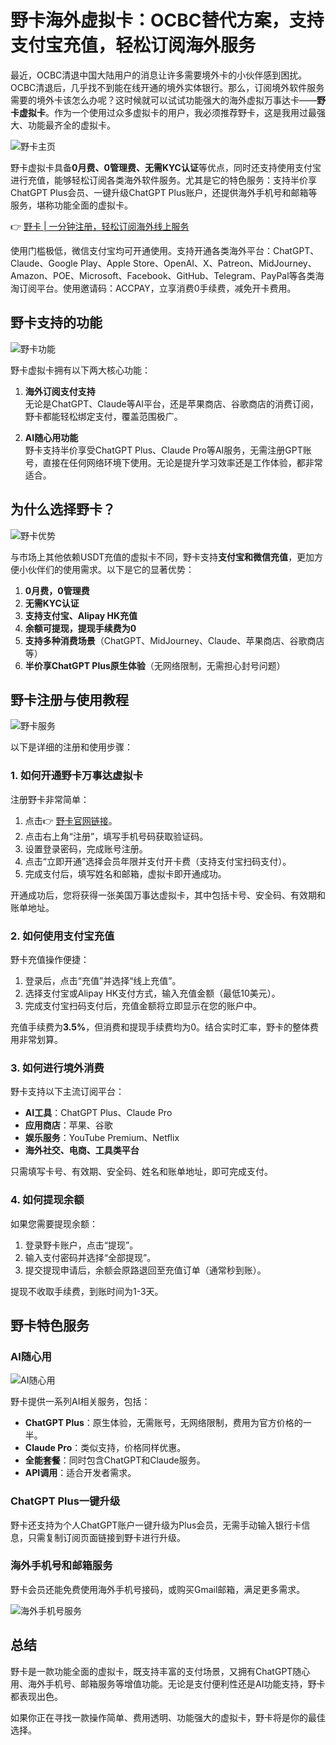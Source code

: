# 野卡海外虚拟卡：OCBC替代方案，支持支付宝充值，轻松订阅海外服务

最近，OCBC清退中国大陆用户的消息让许多需要境外卡的小伙伴感到困扰。OCBC清退后，几乎找不到能在线开通的境外实体银行。那么，订阅境外软件服务需要的境外卡该怎么办呢？这时候就可以试试功能强大的海外虚拟万事达卡——**野卡虚拟卡**。作为一个使用过众多虚拟卡的用户，我必须推荐野卡，这是我用过最强大、功能最齐全的虚拟卡。

![野卡主页](https://bbtdd.com/wp-content/uploads/img/39446361598.webp)

野卡虚拟卡具备**0月费、0管理费、无需KYC认证**等优点，同时还支持使用支付宝进行充值，能够轻松订阅各类海外软件服务。尤其是它的特色服务：支持半价享ChatGPT Plus会员、一键升级ChatGPT Plus账户，还提供海外手机号和邮箱等服务，堪称功能全面的虚拟卡。

👉 [野卡 | 一分钟注册，轻松订阅海外线上服务](https://bbtdd.com/yeka)

使用门槛极低，微信支付宝均可开通使用。支持开通各类海外平台：ChatGPT、Claude、Google Play、Apple Store、OpenAI、X、Patreon、MidJourney、Amazon、POE、Microsoft、Facebook、GitHub、Telegram、PayPal等各类海淘订阅平台。使用邀请码：ACCPAY，立享消费0手续费，减免开卡费用。

## 野卡支持的功能

![野卡功能](https://bbtdd.com/wp-content/uploads/img/5490086174.webp)

野卡虚拟卡拥有以下两大核心功能：

1. **海外订阅支付支持**  
   无论是ChatGPT、Claude等AI平台，还是苹果商店、谷歌商店的消费订阅，野卡都能轻松绑定支付，覆盖范围极广。
   
2. **AI随心用功能**  
   野卡支持半价享受ChatGPT Plus、Claude Pro等AI服务，无需注册GPT账号，直接在任何网络环境下使用。无论是提升学习效率还是工作体验，都非常适合。

## 为什么选择野卡？

![野卡优势](https://bbtdd.com/wp-content/uploads/img/0391103679245.webp)

与市场上其他依赖USDT充值的虚拟卡不同，野卡支持**支付宝和微信充值**，更加方便小伙伴们的使用需求。以下是它的显著优势：

1. **0月费，0管理费**
2. **无需KYC认证**
3. **支持支付宝、Alipay HK充值**
4. **余额可提现，提现手续费为0**
5. **支持多种消费场景**（ChatGPT、MidJourney、Claude、苹果商店、谷歌商店等）
6. **半价享ChatGPT Plus原生体验**（无网络限制，无需担心封号问题）

## 野卡注册与使用教程

![野卡服务](https://bbtdd.com/wp-content/uploads/img/3281554101.webp)

以下是详细的注册和使用步骤：

### 1. 如何开通野卡万事达虚拟卡

注册野卡非常简单：

1. 点击👉 [野卡官网链接](https://bbtdd.com/yeka)。
2. 点击右上角“注册”，填写手机号码获取验证码。
3. 设置登录密码，完成账号注册。
4. 点击“立即开通”选择会员年限并支付开卡费（支持支付宝扫码支付）。
5. 完成支付后，填写姓名和邮箱，虚拟卡即开通成功。

开通成功后，您将获得一张美国万事达虚拟卡，其中包括卡号、安全码、有效期和账单地址。

### 2. 如何使用支付宝充值

野卡充值操作便捷：

1. 登录后，点击“充值”并选择“线上充值”。
2. 选择支付宝或Alipay HK支付方式，输入充值金额（最低10美元）。
3. 完成支付宝扫码支付后，充值金额将立即显示在您的账户中。

充值手续费为**3.5%**，但消费和提现手续费均为0。结合实时汇率，野卡的整体费用非常划算。

### 3. 如何进行境外消费

野卡支持以下主流订阅平台：

- **AI工具**：ChatGPT Plus、Claude Pro
- **应用商店**：苹果、谷歌
- **娱乐服务**：YouTube Premium、Netflix
- **海外社交、电商、工具类平台**

只需填写卡号、有效期、安全码、姓名和账单地址，即可完成支付。

### 4. 如何提现余额

如果您需要提现余额：

1. 登录野卡账户，点击“提现”。
2. 输入支付密码并选择“全部提现”。
3. 提交提现申请后，余额会原路退回至充值订单（通常秒到账）。

提现不收取手续费，到账时间为1-3天。

## 野卡特色服务

### AI随心用

![AI随心用](https://bbtdd.com/wp-content/uploads/img/108303021376.webp)

野卡提供一系列AI相关服务，包括：

- **ChatGPT Plus**：原生体验，无需账号，无网络限制，费用为官方价格的一半。
- **Claude Pro**：类似支持，价格同样优惠。
- **全能套餐**：同时包含ChatGPT和Claude服务。
- **API调用**：适合开发者需求。

### ChatGPT Plus一键升级

野卡还支持为个人ChatGPT账户一键升级为Plus会员，无需手动输入银行卡信息，只需复制订阅页面链接到野卡进行升级。

### 海外手机号和邮箱服务

野卡会员还能免费使用海外手机号接码，或购买Gmail邮箱，满足更多需求。

![海外手机号服务](https://bbtdd.com/wp-content/uploads/img/406837680348786.webp)

## 总结

野卡是一款功能全面的虚拟卡，既支持丰富的支付场景，又拥有ChatGPT随心用、海外手机号、邮箱服务等增值功能。无论是支付便利性还是AI功能支持，野卡都表现出色。

如果你正在寻找一款操作简单、费用透明、功能强大的虚拟卡，野卡将是你的最佳选择。